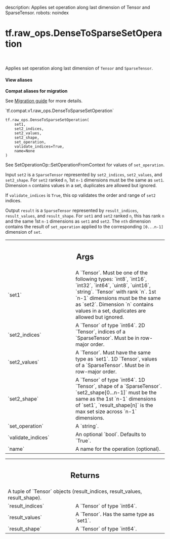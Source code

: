 description: Applies set operation along last dimension of Tensor and SparseTensor.
robots: noindex

# tf.raw_ops.DenseToSparseSetOperation

<!-- Insert buttons and diff -->

<table class="tfo-notebook-buttons tfo-api nocontent" align="left">

</table>



Applies set operation along last dimension of `Tensor` and `SparseTensor`.


<section class="expandable">
  <h4 class="showalways">View aliases</h4>
  <p>
<b>Compat aliases for migration</b>
<p>See
<a href="https://www.tensorflow.org/guide/migrate">Migration guide</a> for
more details.</p>
<p>`tf.compat.v1.raw_ops.DenseToSparseSetOperation`</p>
</p>
</section>

<pre class="devsite-click-to-copy prettyprint lang-py tfo-signature-link">
<code>tf.raw_ops.DenseToSparseSetOperation(
    set1,
    set2_indices,
    set2_values,
    set2_shape,
    set_operation,
    validate_indices=True,
    name=None
)
</code></pre>



<!-- Placeholder for "Used in" -->

See SetOperationOp::SetOperationFromContext for values of `set_operation`.

Input `set2` is a `SparseTensor` represented by `set2_indices`, `set2_values`,
and `set2_shape`. For `set2` ranked `n`, 1st `n-1` dimensions must be the same
as `set1`. Dimension `n` contains values in a set, duplicates are allowed but
ignored.

If `validate_indices` is `True`, this op validates the order and range of `set2`
indices.

Output `result` is a `SparseTensor` represented by `result_indices`,
`result_values`, and `result_shape`. For `set1` and `set2` ranked `n`, this
has rank `n` and the same 1st `n-1` dimensions as `set1` and `set2`. The `nth`
dimension contains the result of `set_operation` applied to the corresponding
`[0...n-1]` dimension of `set`.

<!-- Tabular view -->
 <table class="responsive fixed orange">
<colgroup><col width="214px"><col></colgroup>
<tr><th colspan="2"><h2 class="add-link">Args</h2></th></tr>

<tr>
<td>
`set1`<a id="set1"></a>
</td>
<td>
A `Tensor`. Must be one of the following types: `int8`, `int16`, `int32`, `int64`, `uint8`, `uint16`, `string`.
`Tensor` with rank `n`. 1st `n-1` dimensions must be the same as `set2`.
Dimension `n` contains values in a set, duplicates are allowed but ignored.
</td>
</tr><tr>
<td>
`set2_indices`<a id="set2_indices"></a>
</td>
<td>
A `Tensor` of type `int64`.
2D `Tensor`, indices of a `SparseTensor`. Must be in row-major
order.
</td>
</tr><tr>
<td>
`set2_values`<a id="set2_values"></a>
</td>
<td>
A `Tensor`. Must have the same type as `set1`.
1D `Tensor`, values of a `SparseTensor`. Must be in row-major
order.
</td>
</tr><tr>
<td>
`set2_shape`<a id="set2_shape"></a>
</td>
<td>
A `Tensor` of type `int64`.
1D `Tensor`, shape of a `SparseTensor`. `set2_shape[0...n-1]` must
be the same as the 1st `n-1` dimensions of `set1`, `result_shape[n]` is the
max set size across `n-1` dimensions.
</td>
</tr><tr>
<td>
`set_operation`<a id="set_operation"></a>
</td>
<td>
A `string`.
</td>
</tr><tr>
<td>
`validate_indices`<a id="validate_indices"></a>
</td>
<td>
An optional `bool`. Defaults to `True`.
</td>
</tr><tr>
<td>
`name`<a id="name"></a>
</td>
<td>
A name for the operation (optional).
</td>
</tr>
</table>



<!-- Tabular view -->
 <table class="responsive fixed orange">
<colgroup><col width="214px"><col></colgroup>
<tr><th colspan="2"><h2 class="add-link">Returns</h2></th></tr>
<tr class="alt">
<td colspan="2">
A tuple of `Tensor` objects (result_indices, result_values, result_shape).
</td>
</tr>
<tr>
<td>
`result_indices`<a id="result_indices"></a>
</td>
<td>
A `Tensor` of type `int64`.
</td>
</tr><tr>
<td>
`result_values`<a id="result_values"></a>
</td>
<td>
A `Tensor`. Has the same type as `set1`.
</td>
</tr><tr>
<td>
`result_shape`<a id="result_shape"></a>
</td>
<td>
A `Tensor` of type `int64`.
</td>
</tr>
</table>


